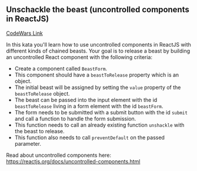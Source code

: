 ## Unschackle the beast (uncontrolled components in ReactJS)

[CodeWars Link](https://www.codewars.com/kata/5a9fb5147c7a53e6c30000d0/javascript)

In this kata you'll learn how to use uncontrolled components in ReactJS with different kinds of chained beasts. Your goal is to release a beast by building an uncontrolled React component with the following criteria:

- Create a component called `BeastForm`.
- This component should have a `beastToRelease` property which is an object.
- The initial beast will be assigned by setting the `value` property of the `beastToRelease` object.
- The beast can be passed into the input element with the id `beastToRelease` living in a form element with the id `beastForm`.
- The form needs to be submitted with a submit button with the id `submit` and call a function to handle the form submission.
- This function needs to call an already existing function `unshackle` with the beast to release.
- This function also needs to call `preventDefault` on the passed parameter.

Read about uncontrolled components here: https://reactjs.org/docs/uncontrolled-components.html